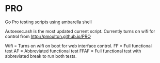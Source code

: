 PRO
===

Go Pro testing scripts using ambarella shell

Autoexec.ash is the most updated current script. Currently turns on wifi for control from http://pmoulton.github.io/PRO


Wifi = Turns on wifi on boot for web interface control.
FF = Full functional test
AF = Abbreviated functional test
FFAF = Full functional test with abbreviated break to run both tests.
